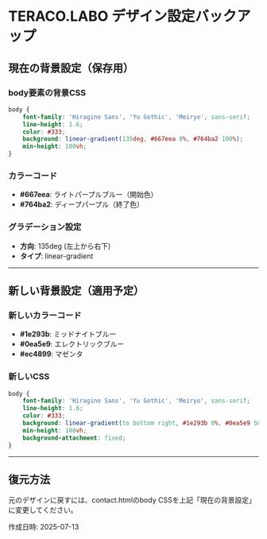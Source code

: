 # TERACO.LABO デザイン設定バックアップ

## 現在の背景設定（保存用）

### body要素の背景CSS
```css
body {
    font-family: 'Hiragino Sans', 'Yu Gothic', 'Meiryo', sans-serif;
    line-height: 1.6;
    color: #333;
    background: linear-gradient(135deg, #667eea 0%, #764ba2 100%);
    min-height: 100vh;
}
```

### カラーコード
- **#667eea**: ライトパープルブルー（開始色）
- **#764ba2**: ディープパープル（終了色）

### グラデーション設定
- **方向**: 135deg (左上から右下)
- **タイプ**: linear-gradient

---

## 新しい背景設定（適用予定）

### 新しいカラーコード
- **#1e293b**: ミッドナイトブルー
- **#0ea5e9**: エレクトリックブルー  
- **#ec4899**: マゼンタ

### 新しいCSS
```css
body {
    font-family: 'Hiragino Sans', 'Yu Gothic', 'Meiryo', sans-serif;
    line-height: 1.6;
    color: #333;
    background: linear-gradient(to bottom right, #1e293b 0%, #0ea5e9 50%, #ec4899 100%);
    min-height: 100vh;
    background-attachment: fixed;
}
```

---

## 復元方法
元のデザインに戻すには、contact.htmlのbody CSSを上記「現在の背景設定」に変更してください。

作成日時: 2025-07-13